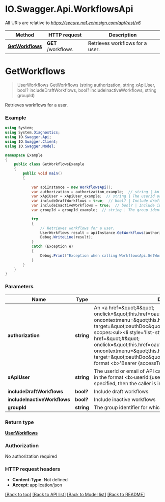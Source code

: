 # IO.Swagger.Api.WorkflowsApi

All URIs are relative to *https://secure.na1.echosign.com/api/rest/v6*

Method | HTTP request | Description
------------- | ------------- | -------------
[**GetWorkflows**](WorkflowsApi.md#getworkflows) | **GET** /workflows | Retrieves workflows for a user.


<a name="getworkflows"></a>
# **GetWorkflows**
> UserWorkflows GetWorkflows (string authorization, string xApiUser, bool? includeDraftWorkflows, bool? includeInactiveWorkflows, string groupId)

Retrieves workflows for a user.

### Example
```csharp
using System;
using System.Diagnostics;
using IO.Swagger.Api;
using IO.Swagger.Client;
using IO.Swagger.Model;

namespace Example
{
    public class GetWorkflowsExample
    {
        public void main()
        {
            
            var apiInstance = new WorkflowsApi();
            var authorization = authorization_example;  // string | An <a href=\"#\" onclick=\"this.href=oauthDoc()\" oncontextmenu=\"this.href=oauthDoc()\" target=\"oauthDoc\">OAuth Access Token</a> with scopes:<ul><li style='list-style-type: square'><a href=\"#\" onclick=\"this.href=oauthDoc('workflow_read')\" oncontextmenu=\"this.href=oauthDoc('workflow_read')\" target=\"oauthDoc\">workflow_read</a></li></ul>in the format <b>'Bearer {accessToken}'.
            var xApiUser = xApiUser_example;  // string | The userId or email of API caller using the account or group token in the format <b>userid:{userId} OR email:{email}.</b> If it is not specified, then the caller is inferred from the token. (optional) 
            var includeDraftWorkflows = true;  // bool? | Include draft workflows (optional) 
            var includeInactiveWorkflows = true;  // bool? | Include inactive workflows (optional) 
            var groupId = groupId_example;  // string | The group identifier for which the workflows will be fetched (optional) 

            try
            {
                // Retrieves workflows for a user.
                UserWorkflows result = apiInstance.GetWorkflows(authorization, xApiUser, includeDraftWorkflows, includeInactiveWorkflows, groupId);
                Debug.WriteLine(result);
            }
            catch (Exception e)
            {
                Debug.Print("Exception when calling WorkflowsApi.GetWorkflows: " + e.Message );
            }
        }
    }
}
```

### Parameters

Name | Type | Description  | Notes
------------- | ------------- | ------------- | -------------
 **authorization** | **string**| An &lt;a href&#x3D;\&quot;#\&quot; onclick&#x3D;\&quot;this.href&#x3D;oauthDoc()\&quot; oncontextmenu&#x3D;\&quot;this.href&#x3D;oauthDoc()\&quot; target&#x3D;\&quot;oauthDoc\&quot;&gt;OAuth Access Token&lt;/a&gt; with scopes:&lt;ul&gt;&lt;li style&#x3D;&#39;list-style-type: square&#39;&gt;&lt;a href&#x3D;\&quot;#\&quot; onclick&#x3D;\&quot;this.href&#x3D;oauthDoc(&#39;workflow_read&#39;)\&quot; oncontextmenu&#x3D;\&quot;this.href&#x3D;oauthDoc(&#39;workflow_read&#39;)\&quot; target&#x3D;\&quot;oauthDoc\&quot;&gt;workflow_read&lt;/a&gt;&lt;/li&gt;&lt;/ul&gt;in the format &lt;b&gt;&#39;Bearer {accessToken}&#39;. | 
 **xApiUser** | **string**| The userId or email of API caller using the account or group token in the format &lt;b&gt;userid:{userId} OR email:{email}.&lt;/b&gt; If it is not specified, then the caller is inferred from the token. | [optional] 
 **includeDraftWorkflows** | **bool?**| Include draft workflows | [optional] 
 **includeInactiveWorkflows** | **bool?**| Include inactive workflows | [optional] 
 **groupId** | **string**| The group identifier for which the workflows will be fetched | [optional] 

### Return type

[**UserWorkflows**](UserWorkflows.md)

### Authorization

No authorization required

### HTTP request headers

 - **Content-Type**: Not defined
 - **Accept**: application/json

[[Back to top]](#) [[Back to API list]](../README.md#documentation-for-api-endpoints) [[Back to Model list]](../README.md#documentation-for-models) [[Back to README]](../README.md)

